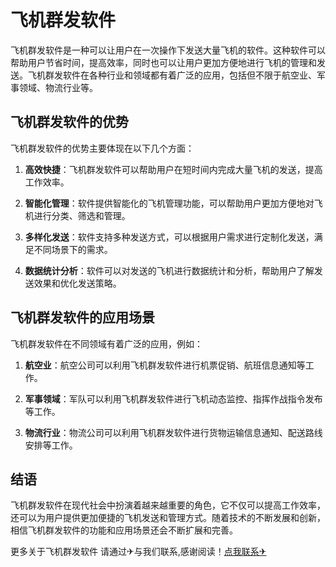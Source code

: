 # 飞机群发软件

飞机群发软件是一种可以让用户在一次操作下发送大量飞机的软件。这种软件可以帮助用户节省时间，提高效率，同时也可以让用户更加方便地进行飞机的管理和发送。飞机群发软件在各种行业和领域都有着广泛的应用，包括但不限于航空业、军事领域、物流行业等。

## 飞机群发软件的优势

飞机群发软件的优势主要体现在以下几个方面：

1. **高效快捷**：飞机群发软件可以帮助用户在短时间内完成大量飞机的发送，提高工作效率。

2. **智能化管理**：软件提供智能化的飞机管理功能，可以帮助用户更加方便地对飞机进行分类、筛选和管理。

3. **多样化发送**：软件支持多种发送方式，可以根据用户需求进行定制化发送，满足不同场景下的需求。

4. **数据统计分析**：软件可以对发送的飞机进行数据统计和分析，帮助用户了解发送效果和优化发送策略。

## 飞机群发软件的应用场景

飞机群发软件在不同领域有着广泛的应用，例如：

1. **航空业**：航空公司可以利用飞机群发软件进行机票促销、航班信息通知等工作。

2. **军事领域**：军队可以利用飞机群发软件进行飞机动态监控、指挥作战指令发布等工作。

3. **物流行业**：物流公司可以利用飞机群发软件进行货物运输信息通知、配送路线安排等工作。

## 结语

飞机群发软件在现代社会中扮演着越来越重要的角色，它不仅可以提高工作效率，还可以为用户提供更加便捷的飞机发送和管理方式。随着技术的不断发展和创新，相信飞机群发软件的功能和应用场景还会不断扩展和完善。

更多关于飞机群发软件 请通过✈与我们联系,感谢阅读！[点我联系✈](https://in.k02.cc)